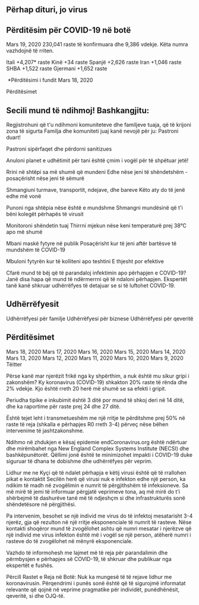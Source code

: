 ## Përhap dituri, jo virus

## Përditësim për COVID-19 në botë

Mars 19, 2020
230,041 raste të konfirmuara
dhe 9,386 vdekje. Këta numra vazhdojnë të rriten.

Itali +4,207* raste
Kinë +34 raste
Spanjë +2,626 raste
Iran +1,046 raste
SHBA +1,522 raste
Gjermani +1,652 raste

‍
*Përditësimi i fundit Mars 18, 2020

Përditësimet


## Secili mund të ndihmoj! Bashkangjitu:

Regjistrohuni
që t'u ndihmoni komuniteteve dhe familjeve tuaja, që të krijoni zona të sigurta
Familja dhe komuniteti juaj kanë nevojë për ju:
Pastroni duart!

Pastroni sipërfaqet dhe përdorni sanitizues


Anuloni planet e udhëtimit për tani
është çmim i vogël për të shpëtuar jetë!


Rrini në shtëpi sa më shumë që mundeni
Edhe nëse jeni të shëndetshëm - posaçërisht nëse jeni të sëmurë

Shmangiuni turmave, transportit, ndejave, dhe bareve
Këto aty do të jenë edhe më vonë


Punoni nga shtëpia nëse është e mundshme
Shmangni mundësinë që t'i bëni kolegët përhapës të virusit

Monitoroni shëndetin tuaj
Thirrni mjekun nëse keni temperaturë prej 38°C apo më shumë


Mbani maskë fytyre në publik
Posaçërisht kur të jeni aftër bartësve të mundshëm të COVID-19


Mbuloni fytyrën kur të kolliteni apo teshtini
E thjesht por efektive


Cfarë mund të bëj që të parandaloj infektimin apo përhapjen e COVID-19?
Janë disa hapa që mund të ndërmerrni që të ndaloni përhapjen. Ekspertët tanë kanë shkruar udhërrëfyes të detajuar se si të luftohet COVID-19.


## Udhërrëfyesit

Udhërrëfyesi për familje
Udhërrëfyesi për biznese
Udhërrëfyesi për qeveritë


## Përditësimet


Mars 18, 2020
Mars 17, 2020
Mars 16, 2020
Mars 15, 2020
Mars 14, 2020
Mars 13, 2020
Mars 12, 2020
Mars 11, 2020
Mars 10, 2020
Mars 9, 2020
Tëitter

Përse kanë mar njerëzit frikë nga ky shpërthim, a nuk është mu sikur gripi i zakonshëm?
Ky koronavirus (COVID-19) shkakton 20% raste të rënda dhe 2% vdekje. Kjo është rreth 20 herë më shumë se sa efekti i gripit.

Periudha tipike e inkubimit është 3 ditë por mund të shkoj deri në 14 ditë, dhe ka raportime për raste prej 24 dhe 27 ditë.

Është tejet leht i transmetueshëm me një rritje te përditshme prej 50% në raste të reja (shkalla e përhapjes R0 rreth 3-4) përveç nëse bëhen intervenime të jashtzakonshme.

Ndihmo në zhdukjen e kësaj epidemie
endCoronavirus.org është ndërtuar dhe mirëmbahet nga New England Complex Systems Institute (NECSI) dhe bashkëpunëtorët.  Qëllimi jonë është te minimizohet impakti i COVID-19 duke siguruar të dhana te dobishme dhe udhërrëfyes për veprim.

Lidhur me ne
Kyçi që të ndalet përhapja e këtij virusi është që të rrallohen pikat e kontaktit
Secilën herë që virusi nuk e infekton edhe një person, ka ndikim të madh në zvogëlimin e numrit të përgjithshëm të infeksioneve. Sa më mirë të jemi të informuar përgjatë veprimeve tona, aq më mirë do t'i shërbejmë të dashurëve tanë më të ndjeshçm si dhe infrastrukturës sonë shëndetësore në përgjithësi.

Pa intervenim, besohet se një individ me virus do të infektoj mesatarisht 3-4 njerëz, gja që rezulton në një rritje eksponenciale të numrit të rasteve. Nëse kontakti shoqëror mund të zvogëlohet ashtu që numri mesatar i njerëzve që një individ me virus infekton është më i vogël se një person, atëherë numri i rasteve do të zvogëlohet në mënyrë eksponenciale.

Vazhdo të informohesh me lajmet më të reja për parandalimin dhe përmbysjen e përhapjes së COVID-19, të shkruar dhe publikuar nga ekspertët e fushës.

Përcill Rastet e Reja në Botë:
Nuk ka mungesë të të rejave lidhur me koronavirusin. Përqendrimi i punës sonë është që të sigurojmë informatat relevante që qojnë në veprime pragmatike për individët, punëdhënësit, qeveritë, si dhe OJQ-të.
